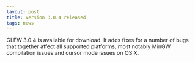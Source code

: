 ```yaml
---
layout: post
title: Version 3.0.4 released
tags: news
---
```


GLFW 3.0.4 is available for download. 
It adds fixes for a number of bugs that together affect all supported platforms,
most notably MinGW compilation issues and cursor mode issues on OS X.


